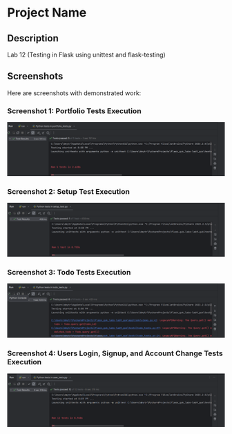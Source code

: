 # Project Name

## Description

Lab 12 (Testing in Flask using unittest and flask-testing)

## Screenshots

Here are screenshots with demonstrated work:

### Screenshot 1: Portfolio Tests Execution

![Screenshot 1](screenshots/portfolio_tests_execution.PNG)

### Screenshot 2: Setup Test Execution

![Screenshot 2](screenshots/setup_test_execution.PNG)

### Screenshot 3: Todo Tests Execution

![Screenshot 3](screenshots/todo_tests_execution.PNG)

### Screenshot 4: Users Login, Signup, and Account Change Tests Execution

![Screenshot 4](screenshots/users_login_signup_and_account_change_tests_execution.PNG)
